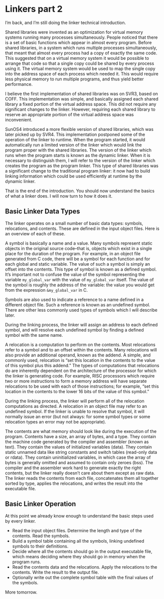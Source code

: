 # Linkers part 2

I’m back, and I’m still doing the linker technical introduction.

Shared libraries were invented as an optimization for virtual memory systems
running many processes simultaneously. People noticed that there is a set of
basic functions which appear in almost every program. Before shared libraries,
in a system which runs multiple processes simultaneously, that meant that
almost every process had a copy of exactly the same code. This suggested that
on a virtual memory system it would be possible to arrange that code so that a
single copy could be shared by every process using it. The virtual memory
system would be used to map the single copy into the address space of each
process which needed it. This would require less physical memory to run
multiple programs, and thus yield better performance.

I believe the first implementation of shared libraries was on SVR3, based on
COFF. This implementation was simple, and basically assigned each shared
library a fixed portion of the virtual address space. This did not require any
significant changes to the linker. However, requiring each shared library to
reserve an appropriate portion of the virtual address space was inconvenient.

SunOS4 introduced a more flexible version of shared libraries, which was later
picked up by SVR4. This implementation postponed some of the operation of the
linker to runtime. When the program started, it would automatically run a
limited version of the linker which would link the program proper with the
shared libraries. The version of the linker which runs when the program starts
is known as the dynamic linker. When it is necessary to distinguish them, I
will refer to the version of the linker which creates the program as the
program linker. This type of shared libraries was a significant change to the
traditional program linker: it now had to build linking information which could
be used efficiently at runtime by the dynamic linker.

That is the end of the introduction. You should now understand the basics of
what a linker does. I will now turn to how it does it.

## Basic Linker Data Types

The linker operates on a small number of basic data types: symbols,
relocations, and contents. These are defined in the input object files. Here is
an overview of each of these.

A symbol is basically a name and a value. Many symbols represent static objects
in the original source code–that is, objects which exist in a single place for
the duration of the program. For example, in an object file generated from C
code, there will be a symbol for each function and for each global and static
variable. The value of such a symbol is simply an offset into the contents.
This type of symbol is known as a defined symbol. It’s important not to confuse
the value of the symbol representing the variable `my_global_var` with the
value of `my_global_var` itself. The value of the symbol is roughly the address
of the variable: the value you would get from the expression
`&my_global_var` in C.

Symbols are also used to indicate a reference to a name defined in a different
object file. Such a reference is known as an undefined symbol. There are other
less commonly used types of symbols which I will describe later.

During the linking process, the linker will assign an address to each defined
symbol, and will resolve each undefined symbol by finding a defined symbol with
the same name.

A relocation is a computation to perform on the contents. Most relocations
refer to a symbol and to an offset within the contents. Many relocations will
also provide an additional operand, known as the addend. A simple, and commonly
used, relocation is “set this location in the contents to the value of this
symbol plus this addend.” The types of computations that relocations do are
inherently dependent on the architecture of the processor for which the linker
is generating code. For example, RISC processors which require two or more
instructions to form a memory address will have separate relocations to be
used with each of those instructions; for example, “set this location in the
contents to the lower 16 bits of the value of this symbol.”

During the linking process, the linker will perform all of the relocation
computations as directed. A relocation in an object file may refer to an
undefined symbol. If the linker is unable to resolve that symbol, it will
normally issue an error (but not always: for some symbol types or some
relocation types an error may not be appropriate).

The contents are what memory should look like during the execution of the
program. Contents have a size, an array of bytes, and a type. They contain the
machine code generated by the compiler and assembler (known as text). They
contain the values of initialized variables (data). They contain static
unnamed data like string constants and switch tables (read-only data or rdata).
They contain uninitialized variables, in which case the array of bytes is
generally omitted and assumed to contain only zeroes (bss). The compiler and
the assembler work hard to generate exactly the right contents, but the linker
really doesn’t care about them except as raw data. The linker reads the
contents from each file, concatenates them all together sorted by type,
applies the relocations, and writes the result into the executable file.

## Basic Linker Operation

At this point we already know enough to understand the basic steps used by
every linker.

* Read the input object files. Determine the length and type of the contents.
  Read the symbols.
* Build a symbol table containing all the symbols, linking undefined symbols to
  their definitions.
* Decide where all the contents should go in the output executable file, which
  means deciding where they should go in memory when the program runs.
* Read the contents data and the relocations. Apply the relocations to the
  contents. Write the result to the output file.
* Optionally write out the complete symbol table with the final values of the
  symbols.

More tomorrow.

